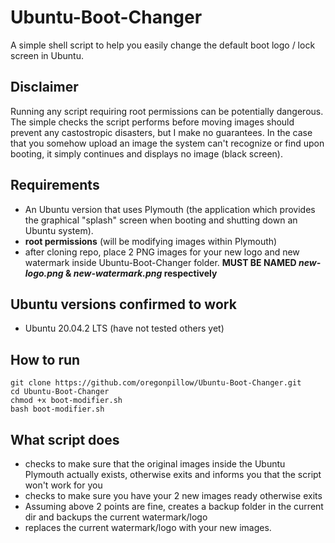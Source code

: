 # Ubuntu-Boot-Changer
A simple shell script to help you easily change the default boot logo / lock screen in Ubuntu.


## Disclaimer
Running any script requiring root permissions can be potentially dangerous. The simple checks the script performs before moving images should prevent any castostropic disasters, but I make no guarantees.
In the case that you somehow upload an image the system can't recognize or find upon booting, it simply continues and displays no image (black screen).


## Requirements
- An Ubuntu version that uses Plymouth (the application which provides the graphical "splash" screen when booting and shutting down an Ubuntu system).
- **root permissions** (will be modifying images within Plymouth)
- after cloning repo, place 2 PNG images for your new logo and new watermark inside Ubuntu-Boot-Changer folder. **MUST BE NAMED *new-logo.png* & *new-watermark.png* respectively**


## Ubuntu versions confirmed to work
- Ubuntu 20.04.2 LTS (have not tested others yet)

## How to run

```
git clone https://github.com/oregonpillow/Ubuntu-Boot-Changer.git
cd Ubuntu-Boot-Changer
chmod +x boot-modifier.sh
bash boot-modifier.sh
```

## What script does
- checks to make sure that the original images inside the Ubuntu Plymouth actually exists, otherwise exits and informs you that the script won't work for you
- checks to make sure you have your 2 new images ready otherwise exits
- Assuming above 2 points are fine, creates a backup folder in the current dir and backups the current watermark/logo
- replaces the current watermark/logo with your new images.

